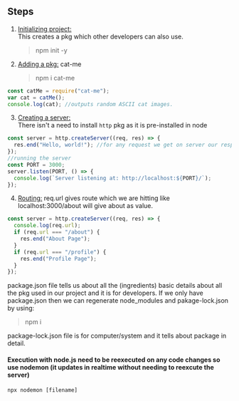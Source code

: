 ## Steps

1. <u> Initializing project: </u>
   <br>This creates a pkg which other developers can also use.
   > npm init -y
2. <u> Adding a pkg:</u> cat-me
   > npm i cat-me

```js
const catMe = require("cat-me");
var cat = catMe();
console.log(cat); //outputs random ASCII cat images.
```

3. <u>Creating a server:</u>
   <br> There isn't a need to install `http` pkg as it is pre-installed in node

```js
const server = http.createServer((req, res) => {
  res.end("Hello, world!"); //for any request we get on server our response will be "Hello, world!"
});
//running the server
const PORT = 3000;
server.listen(PORT, () => {
  console.log(`Server listening at: http://localhost:${PORT}/`);
});
```

4. <u>Routing:</u> req.url gives route which we are hitting like localhost:3000/about will give about as value.

```js
const server = http.createServer((req, res) => {
  console.log(req.url);
  if (req.url === "/about") {
    res.end("About Page");
  }
  if (req.url === "/profile") {
    res.end("Profile Page");
  }
});
```

package.json file tells us about all the (ingredients) basic details about all the pkg used in our project and it is for developers. If we only have package.json then we can regenerate node_modules and pakage-lock.json by using:

> npm i

package-lock.json file is for computer/system and it tells about package in detail.

#### Execution with node.js need to be reexecuted on any code changes so use nodemon (it updates in realtime without needing to reexcute the server)

```
npx nodemon [filename]
```
